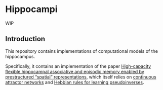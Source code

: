 # Hippocampi
WIP

## Introduction

This repository contains implementations of computational models of the hippocampus.

Specifically, it contains an implementation of the paper [High-capacity flexible hippocampal associative and episodic memory enabled by prestructured “spatial” representations](https://www.biorxiv.org/content/10.1101/2023.11.28.568960v1), which itself relies on [continuous attractor networks](https://journals.plos.org/ploscompbiol/article?id=10.1371/journal.pcbi.1000291) and [Hebbian rules for learning pseudoinverses](https://arxiv.org/abs/1207.3368).
